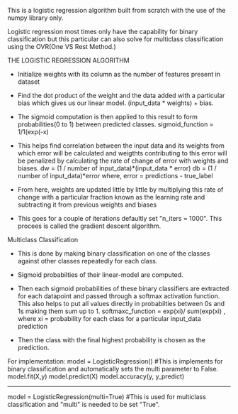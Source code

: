 This is a logistic regression algorithm built from scratch with the use of the numpy library only.

Logistic regression most times only have the capability for binary classification but this particular can also solve for multiclass classification using the OVR(One VS Rest Method.)

THE LOGISTIC REGRESSION ALGORITHM
- Initialize weights with its column as the number of features present in dataset

- Find the dot product of the weight and the data added with a particular bias which gives us our linear model.
                    (input_data * weights) + bias. 

- The sigmoid computation is then applied to this result to form probabilities(0 to 1) between predicted classes. 
                sigmoid_function  = 1/1(exp(-x)
        
- This helps find correlation between the input data and its weights from which error will be calculated and weigthts contributing to this error will be penalized by calculating the rate of change of error with weights and biases. 
            dw = (1 / number of input_data)*(input_data * error)
            db = (1 / number of input_data)*error
            where, error = predictions - true_label
    
- From here, weights are updated little by little by multiplying this rate of change with a particular fraction known as the learning rate and subtracting it from previous weights and biases

- This goes for a couple of iterations defaultly set "n_iters = 1000". This procees is called the gradient descent algorithm.

Multiclass Classification
- This is done by making binary classification on one of the classes against other classes repeatedly for each class.

- Sigmoid probabilties of their linear-model are computed.

- Then each sigmoid probabilities of these binary classifiers are extracted for each datapoint and passed through a softmax activation function. This also helps to put all values directly in probabilties between 0s and 1s making them sum up to 1.
            softmaxc_function = exp(xi)/ sum(exp(xi) , where xi = probability for each class for a particular input_data prediction
            
- Then the class with the final highest probability is chosen as the prediction.


For implementation:
model = LogisticRegression()   #This is implements for binary classification and automatically sets the multi parameter to False.
model.fit(X,y)
model.predict(X)
model.accuracy(y, y_predict)

------------------------------------------------------------------------------------------------------------------
model = LogisticRegression(multi=True)         #This is used for multiclass classification and "multi" is needed to be set "True".

